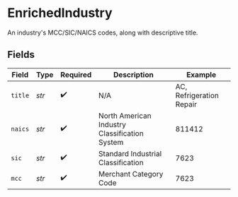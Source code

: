 # EnrichedIndustry

An industry's MCC/SIC/NAICS codes, along with descriptive title.


## Fields

| Field                                         | Type                                          | Required                                      | Description                                   | Example                                       |
| --------------------------------------------- | --------------------------------------------- | --------------------------------------------- | --------------------------------------------- | --------------------------------------------- |
| `title`                                       | *str*                                         | :heavy_check_mark:                            | N/A                                           | AC, Refrigeration Repair                      |
| `naics`                                       | *str*                                         | :heavy_check_mark:                            | North American Industry Classification System | 811412                                        |
| `sic`                                         | *str*                                         | :heavy_check_mark:                            | Standard Industrial Classification            | 7623                                          |
| `mcc`                                         | *str*                                         | :heavy_check_mark:                            | Merchant Category Code                        | 7623                                          |